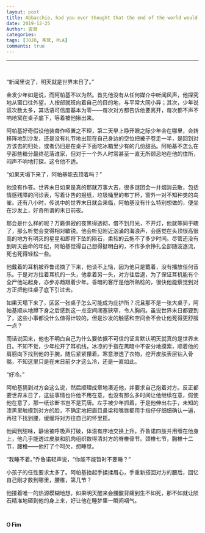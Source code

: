 ```yaml
---
layout: post
title: Abbacchio, had you ever thought that the end of the world would come on 00.4.08?（Leone Abbacchio/ Giorno Giovanna）
date: 2019-12-25
Author: 壹澗
categories: 
tags: [JOJO, 茶茸, MLA]
comments: true
--- 
```


***

<br/>

“新闻里说了，明天就是世界末日了。”

金发少年如是说，而阿帕基不以为然。首先他没有从任何媒介中听闻风声，他探究地从窗口往外望，人按部就班向着自己的目的地，与平常大同小异；其次，少年说谎次数太多，其话语可信度基本为零——每次对方都告诉他要离开，每次都不声不响地窝在桌子底下，等着被他揪出来。

阿帕基好奇假设他装聋作哑置之不理，第二天早上睁开眼之际少年会在哪里，会转移阵地到沙发，还是没有礼节地出现在自己身边的空位把被子卷走一半，是回到对方该去的归处，或者仍旧是在桌子下面吃冰箱里少有的几份甜品。阿帕基不怎么在乎那些糖分最终花落谁家，但对于一个外人时常甚至一直无所顾忌地在他的住所，闷声不响地打探，这令他不适。

“如果天塌下来了，阿帕基能去顶着吗？”

他没有作答。世界末日如果是真的那就万事大吉，很多谜团会一并烟消云散，包括情感残障的问诊表，写着讣告的报纸，垃圾桶里的布丁杯，窗外一对不知种类的鸟雀。还有八小时，传说中的世界末日就会来临，阿帕基没有什么特别想做的，便坐在沙发上，好奇所谓的末日前夜。

那会是什么样的呢？万籁俱寂的夜黑得透彻，借不到月光，不开灯，他就等同于瞎了，那么听觉会变得相对敏锐。他会听见附近汹涌的海浪声，会感觉在头顶很高很高的地方有明灭的星星和即将下坠的陨石，柔软的云拖不了多少时间。尽管还没有到听天由命的年纪，阿帕基觉得自己想得挺明白的，不作多余挣扎全部随波逐流，死也死得轻松一些。

他戴着的耳机被乔鲁诺摘了下来，他谈不上恼，因为他只是戴着，没有播放任何音乐。于是对方拉着耳机的一头，他拿着另一头，对方往后退，为了保证耳机能有个全尸他站起身，亦步亦趋跟着少年。昏暗的客厅是他所熟稔的，很快他能察觉到对方正把他往桌子底下引过去。

如果天塌下来了，区区一张桌子怎么可能成为庇护所？况且那不是一张大桌子，阿帕基顺从地蹲下身之后感到这一点空间闭塞狭窄，令人胸闷。虽说世界末日都要到了，这些小事都没什么值得计较的，但是沙发的触感和空间会不会让他死得更舒服一点？

而话说回来，他也不明白自己为什么要依据不可信的证言默认明天就真的是世界末日。不知不觉，少年松开了耳机线，冰凉的手指在黑暗中不安分地摸索，顺着他的肩膀向下找到他的手腕，随后紧紧攥着。寒意渗透了衣物，挖开皮肤表层钻入骨骼，不知这里只是在末日前夕才这么冷，还是一直如此。

“好冷。”

阿帕基猜到对方会这么说，然后顺理成章地凑近他，并要求自己抱着对方。反正都要世界末日了，这些事情也许他不用在意，也没有那么多时间让他继续在意，假使他在意了，那一纸诊断书岂不是荒唐。左手被少年抓着，于是他伸出右手，未知的漆黑里触摸到对方的脸，不确定地把眉目鼻梁和嘴唇都用手指仔仔细细确认一遍，再往下找到腰，缓缓将对方往自己的怀里揽。

他闻到甜味，静谧被呼吸声打破，体温有序地交换上升。乔鲁诺四肢并用缠在他身上，他几乎能透过皮肤和肌肉组织数得清对方的脊椎骨节。颈椎七节，胸椎十二节，腰椎——他打了个呵欠，想睡觉。

“我睡不着。”乔鲁诺轻声说，“你能不能暂时不要睡？”

小孩子的任性要求太多了。阿帕基抬起手揉揉眉心，手重新搭回对方的腰后，回忆自己刚才数到哪里，腰椎，第几节？

他搂着唯一的热源模糊地想，如果明天醒来会腰酸背痛到生不如死，那不如就让陨石精准地砸到他的身上来，好让他在睡梦里一瞬间咽气。

<br/>

**O Fim**
